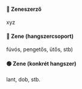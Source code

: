 #### 🔴 Zeneszerző

xyz

#### 🔵 Zene (hangszercsoport)

fúvós, pengetős, ütős, stb)

#### 🟢 Zene (konkrét hangszer)

lant, dob, stb.
